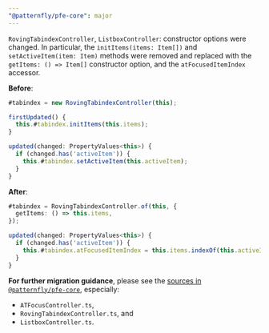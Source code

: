 ```yaml
---
"@patternfly/pfe-core": major
---
```

`RovingTabindexController`, `ListboxController`: constructor options were changed. 
In particular, the `initItems(items: Item[])` and `setActiveItem(item: Item)` methods
were removed and replaced with the `getItems: () => Item[]` constructor option, and 
the `atFocusedItemIndex` accessor.

**Before**:

```ts
#tabindex = new RovingTabindexController(this);

firstUpdated() {
  this.#tabindex.initItems(this.items);
}

updated(changed: PropertyValues<this>) {
  if (changed.has('activeItem')) {
    this.#tabindex.setActiveItem(this.activeItem);
  }
}
```

**After**:

```ts
#tabindex = RovingTabindexController.of(this, {
  getItems: () => this.items,
});

updated(changed: PropertyValues<this>) {
  if (changed.has('activeItem')) {
    this.#tabindex.atFocusedItemIndex = this.items.indexOf(this.activeItem);
  }
}
```


**For further migration guidance**, please see the [sources in `@patternfly/pfe-core`][sources],
especially:
- `ATFocusController.ts`,
- `RovingTabindexController.ts`, and
- `ListboxController.ts`.

[sources]: https://github.com/patternfly/patternfly-elements/tree/main/core/pfe-core/controllers/
